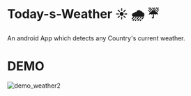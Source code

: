 # Today-s-Weather ☀️ 🌧️ ☔
An android App which detects any Country's current weather. 


# DEMO

![demo_weather2](https://user-images.githubusercontent.com/69251355/93645650-1d8f8b00-fa22-11ea-83ea-39a24d741562.gif)
